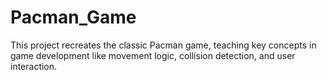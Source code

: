 # Pacman_Game
This project recreates the classic Pacman game, teaching key concepts in game development like movement logic, collision detection, and user interaction.
